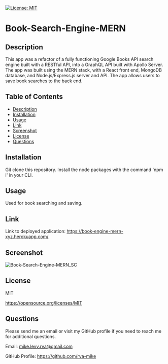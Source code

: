   [![License: MIT](https://img.shields.io/badge/License-MIT-yellow.svg)](https://opensource.org/licenses/MIT)

# Book-Search-Engine-MERN

  ## Description
   This app was a refactor of a fully functioning Google Books API search engine built with a RESTful API, into a GraphQL API built with Apollo Server. The app was built using the MERN stack, with a React front end, MongoDB database, and Node.js/Express.js server and API. The app allows users to save book searches to the back end.
  

  ## Table of Contents
  * [Description](#description)
  * [Installation](#installation)
  * [Usage](#usage)
  * [Link](#link)
  * [Screenshot](#screenshot)
  * [License](#license)
  * [Questions](#questions)

  ## Installation
  Git clone this repository. Install the node packages with the command 'npm i' in your CLI.

  ## Usage
  Used for book searching and saving.
  
  ## Link 
  
  Link to deployed application: https://book-engine-mern-xyz.herokuapp.com/
  
  ## Screenshot
  
  ![Book-Search-Engine-MERN_SC](https://user-images.githubusercontent.com/105617274/196788917-370dc0d8-7548-4f83-87da-a46b279b47e6.png)


  ## License
  MIT

  https://opensource.org/licenses/MIT

  ## Questions
  Please send me an email or visit my GitHub profile if you need to reach me for additional questions.

  Email: mike.levy.rva@gmail.com

  GitHub Profile: https://github.com/rva-mike
